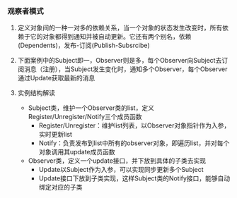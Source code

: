 ### 观察者模式

1. 定义对象间的一种一对多的依赖关系，当一个对象的状态发生改变时，所有依赖于它的对象都得到通知并被自动更新。它还有两个别名，依赖(Dependents)，发布-订阅(Publish-Subsrcibe)

2. 下面案例中的Subject即一，Observer则是多，每个Observer向Subject去订阅消息（注册），当Subject发生变化时，通知多个Observer，每个Observer通过Update获取最新的消息

2. 实例结构解读
    * Subject类，维护一个Observer类的list，定义Register/Unregister/Notify三个成员函数
        * Register/Unregister：维护list列表，以Observer对象指针作为入参，实时更新list
        * Notify：负责发布到list中所有的observer对象，即遍历list，并对每个对象调用其update成员函数
    * Observer类，定义一个update接口，并下放到具体的子类去实现
        * Update以Subject作为入参，可以实现同步更新多个Subject
        * Update接口下放到子类实现，这样Subject类的Notify接口，能够自动绑定对应的子类